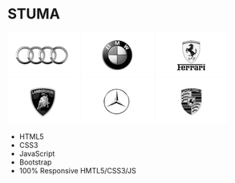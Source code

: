 # STUMA
![](/Car-brand-logos/audi.png)
![](/Car-brand-logos/bmw.png)
![](/Car-brand-logos/ferrari.png) 
![](/Car-brand-logos/lamborghini.png)
![](/Car-brand-logos/mercedes.png) 
![](/Car-brand-logos/porsche.png)
- HTML5
- CSS3
- JavaScript
- Bootstrap
- 100% Responsive HMTL5/CSS3/JS
